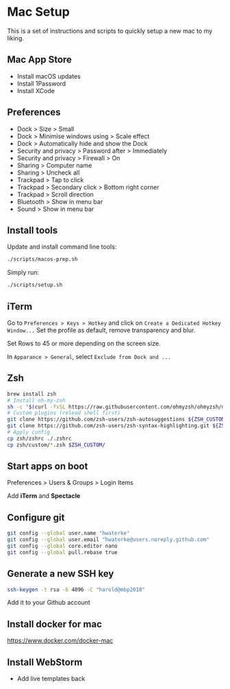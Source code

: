 # Mac Setup

This is a set of instructions and scripts to quickly setup a new mac to my liking.

## Mac App Store

- Install macOS updates
- Install 1Password
- Install XCode

## Preferences

- Dock > Size > Small
- Dock > Minimise windows using > Scale effect
- Dock > Automatically hide and show the Dock
- Security and privacy > Password after > Immediately
- Security and privacy > Firewall > On
- Sharing > Computer name
- Sharing > Uncheck all
- Trackpad > Tap to click
- Trackpad > Secondary click > Bottom right corner
- Trackpad > Scroll direction
- Bluetooth > Show in menu bar
- Sound > Show in menu bar

## Install tools

Update and install command line tools:

```bash
./scripts/macos-prep.sh
```

Simply run:

```bash
./scripts/setup.sh
```

## iTerm

Go to `Preferences > Keys > Hotkey` and click on `Create a Dedicated Hotkey Window...`
Set the profile as default, remove transparency and blur.

Set Rows to 45 or more depending on the screen size.

In `Apparance > General`, select `Exclude from Dock and ...`

## Zsh

```bash
brew install zsh
# Install oh-my-zsh
sh -c "$(curl -fsSL https://raw.githubusercontent.com/ohmyzsh/ohmyzsh/master/tools/install.sh)"
# Custom plugins (relead shell first)
git clone https://github.com/zsh-users/zsh-autosuggestions ${ZSH_CUSTOM:-~/.oh-my-zsh/custom}/plugins/zsh-autosuggestions
git clone https://github.com/zsh-users/zsh-syntax-highlighting.git ${ZSH_CUSTOM:-~/.oh-my-zsh/custom}/plugins/zsh-syntax-highlighting
# Apply config
cp zsh/zshrc ./.zshrc
cp zsh/custom/*.zsh $ZSH_CUSTOM/
```

## Start apps on boot

Preferences > Users & Groups > Login Items

Add **iTerm** and **Spectacle**

## Configure git

```bash
git config --global user.name "hwaterke"
git config --global user.email "hwaterke@users.noreply.github.com"
git config --global core.editor nano
git config --global pull.rebase true
```

## Generate a new SSH key

```bash
ssh-keygen -t rsa -b 4096 -C "harold@mbp2018"
```

Add it to your Github account

## Install docker for mac

https://www.docker.com/docker-mac

## Install WebStorm

- Add live templates back
